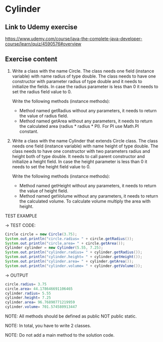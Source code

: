 # Cylinder
## Link to Udemy exercise
https://www.udemy.com/course/java-the-complete-java-developer-course/learn/quiz/4590576#overview
## Exercise content

1.  Write a class with the name Circle. The class needs one field (instance variable) with name radius of type double. The class needs to have one constructor with parameter radius of type double and it needs to initialize the fields. In case the radius parameter is less than 0 it needs to set the radius field value to 0.

    Write the following methods (instance methods):
    * Method named getRadius without any parameters, it needs to return the value of radius field.
    * Method named getArea without any parameters, it needs to return the calculated area (radius * radius * PI). For PI use Math.PI constant.

2. Write a class with the name Cylinder that extends Circle class. The class needs one field (instance variable) with name height of type double. The class needs to have one constructor with two parameters radius and height both of type double. It needs to call parent constructor and initialize a height field. In case the height parameter is less than 0 it needs to set the height field value to 0.

    Write the following methods (instance methods):
    * Method named getHeight without any parameters, it needs to return the value of height field.
    * Method named getVolume without any parameters, it needs to return the calculated volume. To calculate volume multiply the area with height.

TEST EXAMPLE

→ TEST CODE:

``` java
Circle circle = new Circle(3.75);
System.out.println("circle.radius= " + circle.getRadius());
System.out.println("circle.area= " + circle.getArea());
Cylinder cylinder = new Cylinder(5.55, 7.25);
System.out.println("cylinder.radius= " + cylinder.getRadius());
System.out.println("cylinder.height= " + cylinder.getHeight());
System.out.println("cylinder.area= " + cylinder.getArea());
System.out.println("cylinder.volume= " + cylinder.getVolume());
```

→ OUTPUT

``` java
circle.radius= 3.75
circle.area= 44.178646691106465
cylinder.radius= 5.55
cylinder.height= 7.25
cylinder.area= 96.76890771219959
cylinder.volume= 701.574580913447
```

NOTE: All methods should be defined as public NOT public static.

NOTE: In total, you have to write 2 classes.

NOTE: Do not add a main method to the solution code.